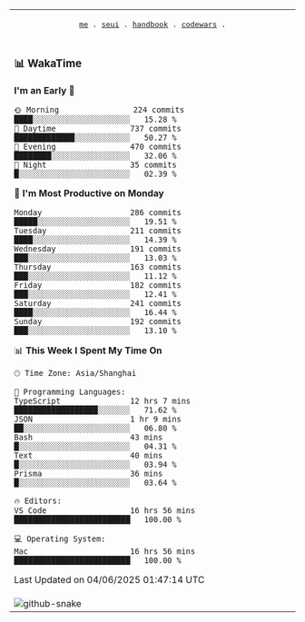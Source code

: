 
<div align="center">

<table>
<tr><td>
  <p align="center">
  <samp>
    <a href="https://github.com/SeaMmMm/SeaMmMm">me</a> .
    <a href="https://github.com/SeaMmMm/se-element">seui</a> .
    <a href="https://github.com/SeaMmMm/HandBook">handbook</a> .
    <a href="https://github.com/SeaMmMm/codeWars">codewars</a> .
  </samp>
    </p>
</td></tr>

<tr><td>

### 📊 WakaTime

<!--START_SECTION:waka-->
**I'm an Early 🐤** 

```text
🌞 Morning                224 commits         ████░░░░░░░░░░░░░░░░░░░░░   15.28 % 
🌆 Daytime                737 commits         █████████████░░░░░░░░░░░░   50.27 % 
🌃 Evening                470 commits         ████████░░░░░░░░░░░░░░░░░   32.06 % 
🌙 Night                  35 commits          █░░░░░░░░░░░░░░░░░░░░░░░░   02.39 % 
```
📅 **I'm Most Productive on Monday** 

```text
Monday                   286 commits         █████░░░░░░░░░░░░░░░░░░░░   19.51 % 
Tuesday                  211 commits         ████░░░░░░░░░░░░░░░░░░░░░   14.39 % 
Wednesday                191 commits         ███░░░░░░░░░░░░░░░░░░░░░░   13.03 % 
Thursday                 163 commits         ███░░░░░░░░░░░░░░░░░░░░░░   11.12 % 
Friday                   182 commits         ███░░░░░░░░░░░░░░░░░░░░░░   12.41 % 
Saturday                 241 commits         ████░░░░░░░░░░░░░░░░░░░░░   16.44 % 
Sunday                   192 commits         ███░░░░░░░░░░░░░░░░░░░░░░   13.10 % 
```


📊 **This Week I Spent My Time On** 

```text
🕑︎ Time Zone: Asia/Shanghai

💬 Programming Languages: 
TypeScript               12 hrs 7 mins       ██████████████████░░░░░░░   71.62 % 
JSON                     1 hr 9 mins         ██░░░░░░░░░░░░░░░░░░░░░░░   06.80 % 
Bash                     43 mins             █░░░░░░░░░░░░░░░░░░░░░░░░   04.31 % 
Text                     40 mins             █░░░░░░░░░░░░░░░░░░░░░░░░   03.94 % 
Prisma                   36 mins             █░░░░░░░░░░░░░░░░░░░░░░░░   03.64 % 

🔥 Editors: 
VS Code                  16 hrs 56 mins      █████████████████████████   100.00 % 

💻 Operating System: 
Mac                      16 hrs 56 mins      █████████████████████████   100.00 % 
```


 Last Updated on 04/06/2025 01:47:14 UTC
<!--END_SECTION:waka-->
</td></tr>

<tr><td>
  <img alt="github-snake" src="profile-snake-contrib/github-user-contribution.svg"/>
</td></tr>

</table>
